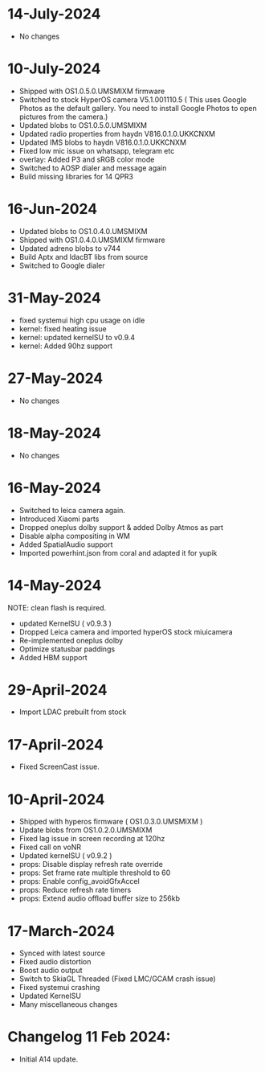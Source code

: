 # 14-July-2024
- No changes

# 10-July-2024
- Shipped with OS1.0.5.0.UMSMIXM firmware
- Switched to stock HyperOS camera V5.1.001110.5 ( This uses Google Photos as the default gallery. You need to install Google Photos to open pictures from the camera.)
- Updated blobs to OS1.0.5.0.UMSMIXM
- Updated radio properties from haydn V816.0.1.0.UKKCNXM
- Updated IMS blobs to haydn V816.0.1.0.UKKCNXM
- Fixed low mic issue on  whatsapp, telegram etc 
- overlay: Added P3 and sRGB color mode
- Switched to AOSP dialer and message again
- Build missing libraries for 14 QPR3

# 16-Jun-2024
- Updated blobs to OS1.0.4.0.UMSMIXM
- Shipped with OS1.0.4.0.UMSMIXM firmware 
- Updated adreno blobs to v744
- Build Aptx and ldacBT libs from source
- Switched to Google dialer

# 31-May-2024
- fixed systemui high cpu usage on idle
- kernel: fixed heating issue
- kernel: updated kernelSU to v0.9.4
- kernel: Added 90hz support

# 27-May-2024
- No changes

# 18-May-2024
- No changes

# 16-May-2024
- Switched to leica camera again.
- Introduced Xiaomi parts
- Dropped oneplus dolby support & added Dolby Atmos as part
- Disable alpha compositing in WM
- Added SpatialAudio support
- Imported powerhint.json from coral and adapted it for yupik

# 14-May-2024

NOTE: clean flash is required.
- updated KernelSU ( v0.9.3 )
- Dropped Leica camera and imported hyperOS stock miuicamera
- Re-implemented oneplus dolby 
- Optimize statusbar paddings
- Added HBM support

# 29-April-2024
- Import LDAC prebuilt from stock

# 17-April-2024
- Fixed ScreenCast issue.

# 10-April-2024
- Shipped with hyperos firmware ( OS1.0.3.0.UMSMIXM ) 
- Update blobs from OS1.0.2.0.UMSMIXM
- Fixed  lag issue in screen recording at 120hz
- Fixed call on voNR 
- Updated kernelSU ( v0.9.2 )
- props: Disable display refresh rate override
- props: Set frame rate multiple threshold to 60
- props: Enable config_avoidGfxAccel
- props: Reduce refresh rate timers
- props: Extend audio offload buffer size to 256kb

# 17-March-2024

- Synced with latest source
- Fixed audio distortion 
- Boost audio output
- Switch to SkiaGL Threaded (Fixed LMC/GCAM crash issue)
- Fixed systemui crashing
- Updated KernelSU
- Many miscellaneous changes

# Changelog 11 Feb 2024:
- Initial A14 update.
